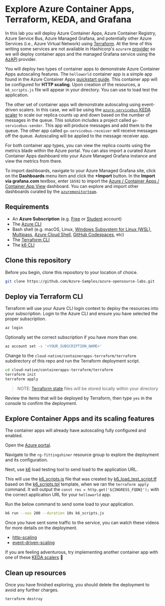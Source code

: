 # Explore Azure Container Apps, Terraform, KEDA, and Grafana

In this lab you will deploy Azure Container Apps, Azure Container Registry, Azure Service Bus, Azure Managed Grafana, and potentially other Azure Services (i.e., Azure Virtual Network) using [Terraform](https://learn.hashicorp.com/tutorials/terraform/infrastructure-as-code?in=terraform/azure-get-started). At the time of this writing some services are not available in Hashicorp's `azurerm` [provider](https://registry.terraform.io/providers/hashicorp/azurerm/latest) so we will deploy container apps and the managed Grafana service using the [AzAPI](https://docs.microsoft.com/azure/developer/terraform/overview-azapi-provider) provider.

You will deploy two types of container apps to demonstrate Azure Container Apps autoscaling features. The `helloworld` container app is a simple app found in the Azure Container Apps [quickstart guide](https://docs.microsoft.com/azure/container-apps/get-started?tabs=bash). This container app will be configured for **HTTP scaling**. Upon creation of the resources, a `k6_scripts.js` file will appear in your directory. You can use to load test the application.

The other set of container apps will demonstrate autoscaling using event-driven scalers. In this case, we will be using the [`azure-servicebus` KEDA scaler](https://keda.sh/docs/scalers/azure-service-bus/) to scale our replica counts up and down based on the number of messages in the queue. This solution includes a project called `go-servicebus-sender`. This app will produce messages and add them to the queue. The other app called `go-servicebus-receiver` will receive messages off the queue. Autoscaling will be applied to the message receiver app.

For both container app types, you can view the replica counts using the metrics blade within the Azure portal. You can also import a curated Azure Container Apps dashboard into your Azure Managed Grafana instance and view the metrics from there.

To import dashboards, navigate to your Azure Managed Grafana site, click on the **Dashboards** menu item and click the **+Import** button. In the **Import via grafana.com** textbox, enter `16592` to import the [Azure / Container Apps / Container App View](https://grafana.com/grafana/dashboards/16592-azure-container-apps-container-app-view/) dashboard. You can explore and import other dashboards curated by the [`azuremonitorteam`](https://grafana.com/orgs/azuremonitorteam). 

## Requirements

- An **Azure Subscription** (e.g. [Free](https://aka.ms/azure-free-account) or [Student](https://aka.ms/azure-student-account) account)
- The [Azure CLI](https://docs.microsoft.com/cli/azure/install-azure-cli)
- Bash shell (e.g. macOS, Linux, [Windows Subsystem for Linux (WSL)](https://docs.microsoft.com/windows/wsl/about), [Multipass](https://multipass.run/), [Azure Cloud Shell](https://docs.microsoft.com/azure/cloud-shell/quickstart), [GitHub Codespaces](https://github.com/features/codespaces), etc)
- The [Terraform CLI](https://www.terraform.io/downloads)
- The [k6 CLI](https://k6.io/docs/getting-started/installation/)

## Clone this repository

Before you begin, clone this repository to your location of choice.

```bash
git clone https://github.com/Azure-Samples/azure-opensource-labs.git
```

## Deploy via Terraform CLI

Terraform will use your Azure CLI login context to deploy the resources into your subscription. Login to the Azure CLI and ensure you have selected the proper subscription.

```bash
az login
```

Optionally set the correct subscription if you have more than one.

```bash
az account set -s '<YOUR_SUBSCRIPTION_NAME>'
```

Change to the `cloud-native/containerapps-terraform/terraform` subdirectory of this repo and run the Terraform deployment script.

```bash
cd cloud-native/containerapps-terraform/terraform
terraform init
terraform apply
```

> NOTE: [Terraform state](https://www.terraform.io/language/state) files will be stored locally within your directory

Review the items that will be deployed by Terraform, then type `yes` in the console to confirm the deployment.

## Explore Container Apps and its scaling features

The container apps will already have autoscaling fully configured and enabled. 

Open the [Azure portal](https://portal.azure.com).

Navigate to the `rg-fittingshiner` resource group to explore the deployment and its configuration.

Next, use [k6](https://k6.io/) load testing tool to send load to the application URL.

This will use the [k6_scripts.js](./k6_scripts.js) file that was created by [k6_load_test_script.tf](./k6_load_test_script.tf) based on the [k6_scripts.tpl](./k6_scripts.tpl) template, when we ran the `terraform apply` command. It will output the `const res = http.get('${INGRESS_FQDN}');` with the correct application URL for your `helloworld` app.

Run the below command to send some load to your application.

```bash
k6 run --vus 200 --duration 10s k6_scripts.js
```

Once you have sent some traffic to the service, you can watch these videos for more details on the deployment.

- [http-scaling](https://vimeo.com/manage/videos/746678347)
- [event-driven-scaling](https://vimeo.com/manage/videos/746678266)

If you are feeling adventurous, try implementing another container app with one of these [KEDA scalers](https://keda.sh/docs/scalers/) 🚀

## Clean up resources

Once you have finished exploring, you should delete the deployment to avoid any further charges.

```bash
terraform destroy
```
